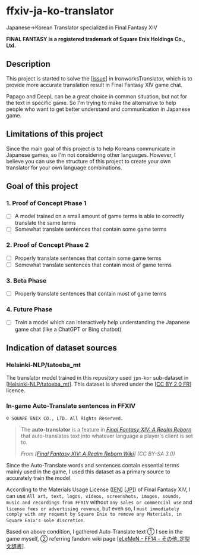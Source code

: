# ffxiv-ja-ko-translator

Japanese→Korean Translator specialized in Final Fantasy XIV

**FINAL FANTASY is a registered trademark of Square Enix Holdings Co., Ltd.**

## Description

This project is started to solve the [[issue](https://github.com/sappho192/IronworksTranslator/issues/45)] in IronworksTranslator, which is to provide more accurate translation result in Final Fantasy XIV game chat.

Papago and DeepL can be a great choice in common situation, but not for the text in specific game. So I'm trying to make the alternative to help people who want to get better understand and communication in Japanese game.

## Limitations of this project

Since the main goal of this project is to help Koreans communicate in Japanese games, so I'm not considering other languages. However, I believe you can use the structure of this project to create your own translator for your own language combinations.

## Goal of this project

### 1. Proof of Concept Phase 1

* [ ] A model trained on a small amount of game terms is able to correctly translate the same terms
* [ ] Somewhat translate sentences that contain some game terms

### 2. Proof of Concept Phase 2

* [ ] Properly translate sentences that contain some game terms
* [ ] Somewhat translate sentences that contain most of game terms

### 3. Beta Phase

* [ ] Properly translate sentences that contain most of game terms

### 4. Future Phase

* [ ] Train a model which can interactively help understanding the Japanese game chat (like a ChatGPT or Bing chatbot)

## Indication of dataset sources

### Helsinki-NLP/tatoeba_mt

The translator model trained in this repository used `jpn-kor` sub-dataset in [[Helsinki-NLP/tatoeba_mt](https://huggingface.co/datasets/Helsinki-NLP/tatoeba_mt)]. This dataset is shared under the [[CC BY 2.0 FR](https://creativecommons.org/licenses/by/2.0/fr/)] licence.

### In-game Auto-Translate sentences in FFXIV

`© SQUARE ENIX CO., LTD. All Rights Reserved.`

> The **auto-translator** is a feature in *[Final Fantasy XIV: A Realm Reborn](https://ffxiv.fandom.com/wiki/Final_Fantasy_XIV:_A_Realm_Reborn "Final Fantasy XIV: A Realm Reborn")* that auto-translates text into whatever language a player's client is set to. 
>
> *From [[Final Fantasy XIV: A Realm Reborn Wiki](https://ffxiv.fandom.com/wiki/Auto-translator)] (CC BY-SA 3.0)*

Since the Auto-Translate words and sentences contain essential terms mainly used in the game, I used this dataset as a primary source to accurately train the model.

According to the Materials Usage License ([[EN](https://support.na.square-enix.com/rule.php?id=5382&tag=authc)] [[JP](https://support.jp.square-enix.com/rule.php?id=5381&la=0&tag=authc)]) of Final Fantasy XIV, I can use `All art, text, logos, videos, screenshots, images, sounds, music and recordings from FFXIV` without `any sales or commercial use` and `license fees or advertising revenue`, but even so, I `must immediately comply with any request by Square Enix to remove any Materials, in Square Enix's sole discretion`.

Based on above condition, I gathered Auto-Translate text ① I see in the game myself, ② referring fandom wiki page [[eLeMeN - FF14 - その他_定型文辞書](http://www5.plala.or.jp/SQR/ff14/etc/dictionary/)].

